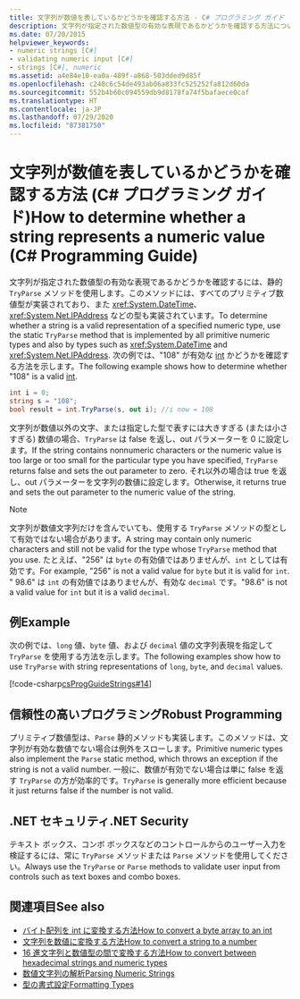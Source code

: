 ```yaml
---
title: 文字列が数値を表しているかどうかを確認する方法 - C# プログラミング ガイド
description: 文字列が指定された数値型の有効な表現であるかどうかを確認する方法について説明します。 コード例を参照し、追加リソースを確認してください。
ms.date: 07/20/2015
helpviewer_keywords:
- numeric strings [C#]
- validating numeric input [C#]
- strings [C#], numeric
ms.assetid: a4e84e10-ea0a-489f-a868-503dded9d85f
ms.openlocfilehash: c248c6c54de493ab06a833fc525252fa812d60da
ms.sourcegitcommit: 552b4b60c094559db9d8178fa74f5bafaece0caf
ms.translationtype: HT
ms.contentlocale: ja-JP
ms.lasthandoff: 07/29/2020
ms.locfileid: "87381750"
---
```

# <a name="how-to-determine-whether-a-string-represents-a-numeric-value-c-programming-guide"></a><span data-ttu-id="6f222-104">文字列が数値を表しているかどうかを確認する方法 (C# プログラミング ガイド)</span><span class="sxs-lookup"><span data-stu-id="6f222-104">How to determine whether a string represents a numeric value (C# Programming Guide)</span></span>
<span data-ttu-id="6f222-105">文字列が指定された数値型の有効な表現であるかどうかを確認するには、静的 `TryParse` メソッドを使用します。このメソッドには、すべてのプリミティブ数値型が実装されており、また <xref:System.DateTime>、<xref:System.Net.IPAddress> などの型も実装されています。</span><span class="sxs-lookup"><span data-stu-id="6f222-105">To determine whether a string is a valid representation of a specified numeric type, use the static `TryParse` method that is implemented by all primitive numeric types and also by types such as <xref:System.DateTime> and <xref:System.Net.IPAddress>.</span></span> <span data-ttu-id="6f222-106">次の例では、"108" が有効な [int](../../language-reference/builtin-types/integral-numeric-types.md) かどうかを確認する方法を示します。</span><span class="sxs-lookup"><span data-stu-id="6f222-106">The following example shows how to determine whether "108" is a valid [int](../../language-reference/builtin-types/integral-numeric-types.md).</span></span>  
  
```csharp  
int i = 0;
string s = "108";  
bool result = int.TryParse(s, out i); //i now = 108  
```  
  
 <span data-ttu-id="6f222-107">文字列が数値以外の文字、または指定した型で表すには大きすぎる (または小さすぎる) 数値の場合、`TryParse` は false を返し、out パラメーターを 0 に設定します。</span><span class="sxs-lookup"><span data-stu-id="6f222-107">If the string contains nonnumeric characters or the numeric value is too large or too small for the particular type you have specified, `TryParse` returns false and sets the out parameter to zero.</span></span> <span data-ttu-id="6f222-108">それ以外の場合は true を返し、out パラメーターを文字列の数値に設定します。</span><span class="sxs-lookup"><span data-stu-id="6f222-108">Otherwise, it returns true and sets the out parameter to the numeric value of the string.</span></span>  
  
> [!NOTE]
> <span data-ttu-id="6f222-109">文字列が数値文字列だけを含んでいても、使用する `TryParse` メソッドの型として有効ではない場合があります。</span><span class="sxs-lookup"><span data-stu-id="6f222-109">A string may contain only numeric characters and still not be valid for the type whose `TryParse` method that you use.</span></span> <span data-ttu-id="6f222-110">たとえば、"256" は `byte` の有効値ではありませんが、`int` としては有効です。</span><span class="sxs-lookup"><span data-stu-id="6f222-110">For example, "256" is not a valid value for `byte` but it is valid for `int`.</span></span> <span data-ttu-id="6f222-111">" 98.6" は `int` の有効値ではありませんが、有効な `decimal` です。</span><span class="sxs-lookup"><span data-stu-id="6f222-111">"98.6" is not a valid value for `int` but it is a valid `decimal`.</span></span>  
  
## <a name="example"></a><span data-ttu-id="6f222-112">例</span><span class="sxs-lookup"><span data-stu-id="6f222-112">Example</span></span>  
 <span data-ttu-id="6f222-113">次の例では、`long` 値、`byte` 値、および `decimal` 値の文字列表現を指定して `TryParse` を使用する方法を示します。</span><span class="sxs-lookup"><span data-stu-id="6f222-113">The following examples show how to use `TryParse` with string representations of `long`, `byte`, and `decimal` values.</span></span>  
  
 [!code-csharp[csProgGuideStrings#14](~/samples/snippets/csharp/VS_Snippets_VBCSharp/csProgGuideStrings/CS/Strings.cs#14)]  
  
## <a name="robust-programming"></a><span data-ttu-id="6f222-114">信頼性の高いプログラミング</span><span class="sxs-lookup"><span data-stu-id="6f222-114">Robust Programming</span></span>  
 <span data-ttu-id="6f222-115">プリミティブ数値型は、`Parse` 静的メソッドも実装します。このメソッドは、文字列が有効な数値でない場合は例外をスローします。</span><span class="sxs-lookup"><span data-stu-id="6f222-115">Primitive numeric types also implement the `Parse` static method, which throws an exception if the string is not a valid number.</span></span> <span data-ttu-id="6f222-116">一般に、数値が有効でない場合は単に false を返す `TryParse` の方が効率的です。</span><span class="sxs-lookup"><span data-stu-id="6f222-116">`TryParse` is generally more efficient because it just returns false if the number is not valid.</span></span>  
  
## <a name="net-security"></a><span data-ttu-id="6f222-117">.NET セキュリティ</span><span class="sxs-lookup"><span data-stu-id="6f222-117">.NET Security</span></span>  
 <span data-ttu-id="6f222-118">テキスト ボックス、コンボ ボックスなどのコントロールからのユーザー入力を検証するには、常に `TryParse` メソッドまたは `Parse` メソッドを使用してください。</span><span class="sxs-lookup"><span data-stu-id="6f222-118">Always use the `TryParse` or `Parse` methods to validate user input from controls such as text boxes and combo boxes.</span></span>  
  
## <a name="see-also"></a><span data-ttu-id="6f222-119">関連項目</span><span class="sxs-lookup"><span data-stu-id="6f222-119">See also</span></span>

- [<span data-ttu-id="6f222-120">バイト配列を int に変換する方法</span><span class="sxs-lookup"><span data-stu-id="6f222-120">How to convert a byte array to an int</span></span>](../types/how-to-convert-a-byte-array-to-an-int.md)
- [<span data-ttu-id="6f222-121">文字列を数値に変換する方法</span><span class="sxs-lookup"><span data-stu-id="6f222-121">How to convert a string to a number</span></span>](../types/how-to-convert-a-string-to-a-number.md)
- [<span data-ttu-id="6f222-122">16 進文字列と数値型の間で変換する方法</span><span class="sxs-lookup"><span data-stu-id="6f222-122">How to convert between hexadecimal strings and numeric types</span></span>](../types/how-to-convert-between-hexadecimal-strings-and-numeric-types.md)
- [<span data-ttu-id="6f222-123">数値文字列の解析</span><span class="sxs-lookup"><span data-stu-id="6f222-123">Parsing Numeric Strings</span></span>](../../../standard/base-types/parsing-numeric.md)
- [<span data-ttu-id="6f222-124">型の書式設定</span><span class="sxs-lookup"><span data-stu-id="6f222-124">Formatting Types</span></span>](../../../standard/base-types/formatting-types.md)
